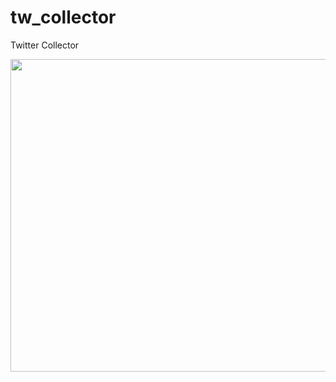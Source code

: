 # tw_collector
Twitter Collector

<p align="center">
  <img src="https://afigueora14/tw_collector/src/main/resources/hw_tw.gif" height="500" width="650"/>
</p>